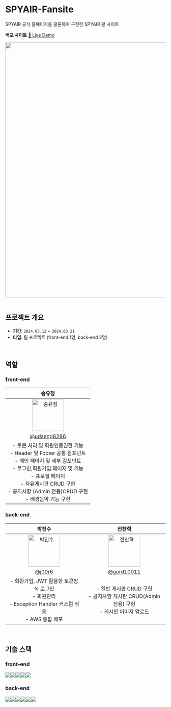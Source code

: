 # SPYAIR-Fansite
SPYAIR 공식 홈페이지를 클론하여 구현한 SPYAIR 팬 사이트

**배포 사이트**
[🐳 Live Demo](http://toyporjects3.s3-website.ap-northeast-2.amazonaws.com/)
<div align="left">
  <img src="https://github.com/j00r6/SPYAIR-Fansite-Project/assets/130089426/7fc1260a-a526-49e1-b297-65f845726f93" width="800">
</div>
</br>

## 프로젝트 개요

- **기간**: `2024.03.12` ~ `2024.03.21`
- **타입**: 팀 프로젝트 (front-end 1명, back-end 2명)
</br>

## 역할

### front-end

| 송유정 |
| :-------------: |
| <div style="display: flex; justify-content: center; align-items: center;"><img alt="송유정" src="https://github.com/j00r6/SPYAIR-Fansite-Project/assets/130089426/4ad68f52-480f-4cab-91e4-e34e145bd97a" height="100" width="100" style="display: block;"></div> |
|  [@udaeng8286](https://github.com/udaeng8286)|
| - 토큰 처리 및 회원인증권한 기능 <br /> -  Header 및 Footer 공통 컴포넌트 <br /> -  메인 페이지 및 세부 컴포넌트 <br /> - 로그인,회원가입 페이지 및 기능 <br /> - 프로필 페이지 <br /> - 자유게시판 CRUD 구현 <br /> - 공지사항 (Admin 전용)CRUD 구현 <br /> - 배경음악 기능 구현 |

### back-end
| 박진수 | 전찬혁 |
| :------------: | :-------------: |
| <div style="display: flex; justify-content: center; align-items: center;"><img alt="박진수" src="https://github.com/j00r6/SPYAIR-Fansite-Project/assets/130089426/9eb45342-7594-42a3-a814-3be34cdbc05f" height="100" width="100" style="display: block;"></div> | <div style="display: flex; justify-content: center; align-items: center;"><img alt="전찬혁" src="https://github.com/j00r6/SPYAIR-Fansite-Project/assets/130089426/8e23fa5e-01ba-4dc1-9bff-b13c9d565da1" height="100" width="100" style="display: block;"></div> |
| [@j00r6](https://github.com/kimD0ngjun) |  [@gord10011](https://github.com/udaeng8286)|
| - 회원가입, JWT 활용한 토큰방식 로그인 <br /> - 회원관리 <br /> - Exception Handler 커스텀 적용 <br /> - AWS 통합 배포 | - 일반 게시판 CRUD 구현 <br /> - 공지사항 게시판 CRUD(Admin 전용) 구현 <br /> - 게시판 이미지 업로드  |

</br>

## 기술 스택
### front-end
<img src="https://img.shields.io/badge/html5-E34F26?style=for-the-badge&logo=html5&logoColor=white"><img src="https://img.shields.io/badge/typescript-3178C6?style=for-the-badge&logo=typescript&logoColor=white"><img src="https://img.shields.io/badge/react-61DAFB?style=for-the-badge&logo=react&logoColor=white"><img src="https://img.shields.io/badge/styledcomponents-DB7093?style=for-the-badge&logo=react&logoColor=white"><img src="https://img.shields.io/badge/axios-5A29E4?style=for-the-badge&logo=axios&logoColor=white">

### back-end
<img src="https://img.shields.io/badge/java-007396?style=for-the-badge&logo=java&logoColor=white"><img src="https://img.shields.io/badge/springboot-6DB33F?style=for-the-badge&logo=springboot&logoColor=white"><img src="https://img.shields.io/badge/springboot-6DB33F?style=for-the-badge&logo=springboot&logoColor=white"><img src="https://img.shields.io/badge/springsecurity-6DB33F?style=for-the-badge&logo=springsecurity&logoColor=white"><img src="https://img.shields.io/badge/JWT-000000?style=for-the-badge&logo=jsonwebtokens&logoColor=white"><img src="https://img.shields.io/badge/MySQL-4479A1?style=for-the-badge&logo=myspace&logoColor=white">
</br>

